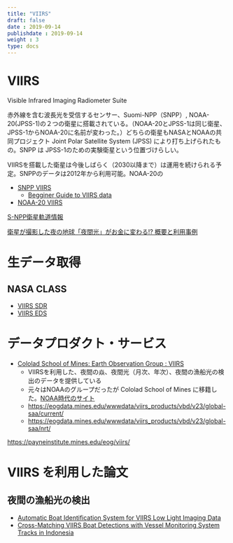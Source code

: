 ```yaml
---
title: "VIIRS"
draft: false
date : 2019-09-14
publishdate : 2019-09-14
weight : 3
type: docs
---
```



# VIIRS

Visible Infrared Imaging Radiometer Suite

赤外線を含む波長光を受信するセンサー、Suomi-NPP（SNPP）, NOAA-20(JPSS-1)の２つの衛星に搭載されている。（NOAA-20とJPSS-1は同じ衛星、JPSS-1からNOAA-20に名前が変わった。）どちらの衛星もNASAとNOAAの共同プロジェクト Joint Polar Satellite System (JPSS) により打ち上げられたもの。SNPP は JPSS-1のための実験衛星という位置づけらしい。

VIIRSを搭載した衛星は今後しばらく（2030以降まで）は運用を続けられる予定。SNPPのデータは2012年から利用可能。NOAA-20の

- [SNPP VIIRS](https://ncc.nesdis.noaa.gov/VIIRS/index.php)
    - [Begginer Guide to VIIRS data](http://rammb.cira.colostate.edu/projects/npp/Beginner_Guide_to_VIIRS_Imagery_Data.pdf)
- [NOAA-20 VIIRS](https://ncc.nesdis.noaa.gov/VIIRS/)


[S-NPP衛星軌道情報](http://www.ssec.wisc.edu/datacenter/npp/ASIA.html)


[衛星が撮影した夜の地球「夜間光」がお金に変わる!? 概要と利用事例](https://sorabatake.jp/240/)


# 生データ取得

## NASA CLASS

- [VIIRS SDR](https://www.bou.class.noaa.gov/saa/products/search?sub_id=0&datatype_family=VIIRS_SDR&submit.x=25&submit.y=3)
- [VIIRS EDS](https://www.bou.class.noaa.gov/saa/products/search?sub_id=0&datatype_family=VIIRS_EDR&submit.x=24&submit.y=11)




# データプロダクト・サービス

- [Cololad School of Mines: Earth Observation Group : VIIRS](https://payneinstitute.mines.edu/eog/viirs/)
    - VIIRSを利用した、夜間の焱、夜間光（月次、年次）、夜間の漁船光の検出のデータを提供している
    - 元々はNOAAのグループだったが Cololad School of Mines に移籍した。[NOAA時代のサイト](https://www.ngdc.noaa.gov/eog/index.html)
  - https://eogdata.mines.edu/wwwdata/viirs_products/vbd/v23/global-saa/current/
  - https://eogdata.mines.edu/wwwdata/viirs_products/vbd/v23/global-saa/nrt/
  

https://payneinstitute.mines.edu/eog/viirs/


# VIIRS を利用した論文

## 夜間の漁船光の検出

- [Automatic Boat Identification System for VIIRS Low Light Imaging Data](https://www.mdpi.com/2072-4292/7/3/3020)
- [Cross-Matching VIIRS Boat Detections with Vessel Monitoring System Tracks in Indonesia](https://www.mdpi.com/2072-4292/11/9/995)
